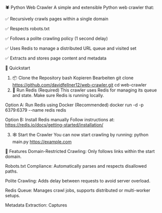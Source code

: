 🕷️ Python Web Crawler
A simple and extensible Python web crawler that:

✅ Recursively crawls pages within a single domain

✅ Respects robots.txt

✅ Follows a polite crawling policy (1 second delay)

✅ Uses Redis to manage a distributed URL queue and visited set

✅ Extracts and stores page content and metadata

🚀 Quickstart
1. 📦 Clone the Repository
bash
Kopieren
Bearbeiten
git clone https://github.com/davidfellner12/web-crawler.git
cd web-crawler
2. 🧠 Run Redis (Required)
This crawler uses Redis for managing its queue and state. Make sure Redis is running locally.

Option A: Run Redis using Docker (Recommended)
docker run -d -p 6379:6379 --name redis redis

Option B: Install Redis manually
Follow instructions at: https://redis.io/docs/getting-started/installation/

3. 🕸️ Start the Crawler
You can now start crawling by running:
python main.py https://example.com

🔧 Features
Domain-Restricted Crawling: Only follows links within the start domain.

Robots.txt Compliance: Automatically parses and respects disallowed paths.

Polite Crawling: Adds delay between requests to avoid server overload.

Redis Queue: Manages crawl jobs, supports distributed or multi-worker setups.

Metadata Extraction: Captures <title>, meta tags, and more.

Content Archiving: Saves raw HTML and structured metadata.

